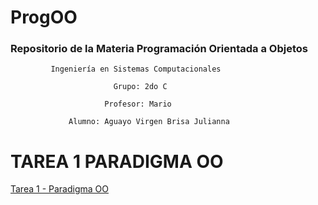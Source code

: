 # ProgOO
### Repositorio de la Materia Programación Orientada a Objetos
             Ingeniería en Sistemas Computacionales

                           Grupo: 2do C

                         Profesor: Mario

                 Alumno: Aguayo Virgen Brisa Julianna

# TAREA 1 PARADIGMA OO
[Tarea 1 - Paradigma OO](https://github.com/BrisaAguayo/ProgOO/edit/main/ParadigmaOO/README.md#tarea-1)




